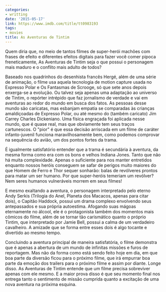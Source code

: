 ```yaml
---
categories:
- writting
date: '2015-05-17'
link: https://www.imdb.com/title/tt0983193
tags:
- movies
title: As Aventuras de Tintim
---
```


Quem diria que, no meio de tantos filmes de super-herói machões com frases de efeito e diferentes efeitos digitais para fazer você comer pipoca freneticamente, As Aventuras de Tintim seja o que possui o personagem mais maduro e o conflito mais adulto de todos?

Baseado nos quadrinhos do desenhista francês Hergé, além de uma série de animação, o filme usa aquela tecnologia de motion capture usada no Expresso Polar e Os Fantasmas de Scrooge, só que sete anos depois enxerga-se a evolução. Ou talvez seja apenas uma adaptação ao universo de Tintim, o repórter intrépido que faz jornalismo de verdade e vai em aventuras ao redor do mundo em busca dos fatos. As pessoas desse mundo são caricatas, mas esbanjam empatia se comparadas às crianças amaldiçoadas de Expresso Polar, ou até mesmo do (também caricato) Jim Carrey Charles Dickeniano. Uma física engraçada foi aplicada nesse mundo, que é quase real, mas que obviamente tem seus traços cartunescos. O "pior" é que essa decisão arriscada em um filme de caráter infanto-juvenil funciona maravilhosamente bem, como podemos comprovar na sequência do avião, um dos pontos fortes da trama.

É igualmente satisfatório entender que a trama é secundária à aventura, da mesma forma como era com os bons e velhos Indiana Jones. Tanto que não há muita complexidade. Apenas o suficiente para nos manter entretidos enquanto nossos heróis conseguem se safar de perigos muito maiores do que Homem de Ferro e Thor sequer sonharão: balas de revólveres prontos para matar um ser humano. Por que super-heróis temeriam um revólver? Nem seres humanos vulneráveis morrem em seus filmes!

E mesmo exaltando a aventura, o personagem interpretado pelo eterno Andy Serkis (Trilogia do Anel, Planeta dos Macacos, apenas para citar dois), o Capitão Haddock, possui um drama complexo envolvendo seus antepassados e sua própria autoestima. Afogando suas mágoas eternamente no álcool, ele é o protagonista também dos momentos mais cômicos do filme, além de se tornar tão carismático quanto o próprio Tintim, que interpretado por Jamie Bell, possui a calma de um verdadeiro cavalheiro. A amizade que se forma entre esses dois é algo tocante e divertido ao mesmo tempo.

Concluindo a aventura principal de maneira satisfatória, o filme demonstra que é apenas a abertura de um mundo de infinitas missões e furos de reportagem. Mas não da forma como está sendo feito hoje em dia, em que boa parte da diversão ficou para o próximo filme, que irá empurrar boa parte da emoção dos trailers para o próximo filme e assim por diante. Longe disso. As Aventuras de Tintim entende que um filme precisa sobreviver apenas com ele mesmo. E a maior prova disso é que seu momento final nos entrega tanto o sentimento de missão cumprida quanto a excitação de uma nova aventura na próxima esquina.

